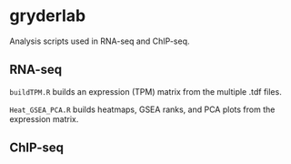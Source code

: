 # gryderlab

Analysis scripts used in RNA-seq and ChIP-seq.

## RNA-seq
`buildTPM.R` builds an expression (TPM) matrix from the multiple .tdf files.

`Heat_GSEA_PCA.R` builds heatmaps, GSEA ranks, and PCA plots from the expression matrix.

## ChIP-seq
